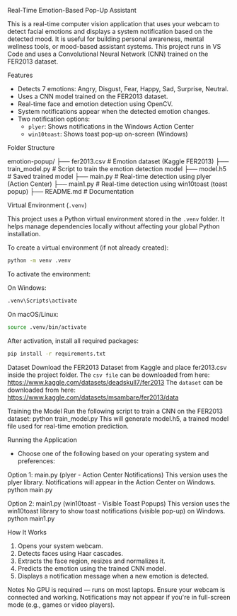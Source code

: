 Real-Time Emotion-Based Pop-Up Assistant

This is a real-time computer vision application that uses your webcam to detect facial emotions and displays a system notification based on the detected mood. It is useful for building personal awareness, mental wellness tools, or mood-based assistant systems. This project runs in VS Code and uses a Convolutional Neural Network (CNN) trained on the FER2013 dataset.


Features

- Detects 7 emotions: Angry, Disgust, Fear, Happy, Sad, Surprise, Neutral.
- Uses a CNN model trained on the FER2013 dataset.
- Real-time face and emotion detection using OpenCV.
- System notifications appear when the detected emotion changes.
- Two notification options:
  - `plyer`: Shows notifications in the Windows Action Center
  - `win10toast`: Shows toast pop-up on-screen (Windows)

Folder Structure

emotion-popup/
├── fer2013.csv # Emotion dataset (Kaggle FER2013)
├── train_model.py # Script to train the emotion detection model
├── model.h5 # Saved trained model
├── main.py # Real-time detection using plyer (Action Center)
├── main1.py # Real-time detection using win10toast (toast popup)
├── README.md # Documentation


Virtual Environment (`.venv`)

This project uses a Python virtual environment stored in the `.venv` folder. It helps manage dependencies locally without affecting your global Python installation.

To create a virtual environment (if not already created):

```bash
python -m venv .venv
```

To activate the environment:

On Windows:
```bash
.venv\Scripts\activate
```
On macOS/Linux:
```bash
source .venv/bin/activate
```
After activation, install all required packages:

```bash
pip install -r requirements.txt
```


Dataset
Download the FER2013 Dataset from Kaggle and place fer2013.csv inside the project folder. 
The `csv file` can be downloaded from here: https://www.kaggle.com/datasets/deadskull7/fer2013
The `dataset` can be downloaded from here: https://www.kaggle.com/datasets/msambare/fer2013/data

Training the Model
Run the following script to train a CNN on the FER2013 dataset: python train_model.py
This will generate model.h5, a trained model file used for real-time emotion prediction.


Running the Application
- Choose one of the following based on your operating system and preferences:

Option 1: main.py (plyer - Action Center Notifications)
This version uses the plyer library. Notifications will appear in the Action Center on Windows.
python main.py

Option 2: main1.py (win10toast - Visible Toast Popups)
This version uses the win10toast library to show toast notifications (visible pop-up) on Windows.
python main1.py


How It Works
1. Opens your system webcam.
2. Detects faces using Haar cascades.
3. Extracts the face region, resizes and normalizes it.
4. Predicts the emotion using the trained CNN model.
5. Displays a notification message when a new emotion is detected.

Notes
No GPU is required — runs on most laptops.
Ensure your webcam is connected and working.
Notifications may not appear if you're in full-screen mode (e.g., games or video players).